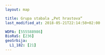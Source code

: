 ```yaml
---
layout: map

title: Grupa stabala „Pet hrastova“
last_modified_at: 2018-05-21T22:14:50+02:00

WDPA: [555588986]
BioRaS: [236]
geoSrbija:
  L1_182: [21]
---
```


